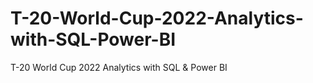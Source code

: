 # T-20-World-Cup-2022-Analytics-with-SQL-Power-BI
T-20 World Cup 2022 Analytics with SQL &amp; Power BI
